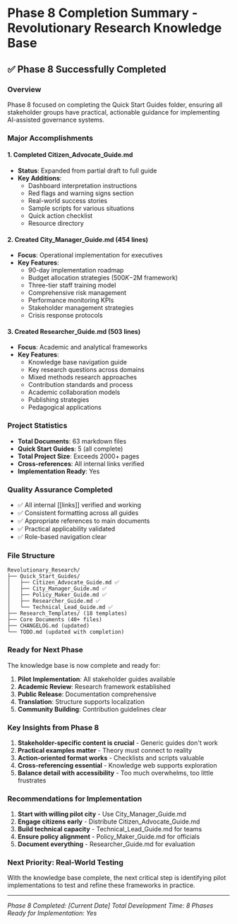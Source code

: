 # Phase 8 Completion Summary - Revolutionary Research Knowledge Base

## ✅ Phase 8 Successfully Completed

### Overview
Phase 8 focused on completing the Quick Start Guides folder, ensuring all stakeholder groups have practical, actionable guidance for implementing AI-assisted governance systems.

### Major Accomplishments

#### 1. Completed Citizen_Advocate_Guide.md
- **Status**: Expanded from partial draft to full guide
- **Key Additions**:
  - Dashboard interpretation instructions
  - Red flags and warning signs section
  - Real-world success stories
  - Sample scripts for various situations
  - Quick action checklist
  - Resource directory

#### 2. Created City_Manager_Guide.md (454 lines)
- **Focus**: Operational implementation for executives
- **Key Features**:
  - 90-day implementation roadmap
  - Budget allocation strategies ($500K-$2M framework)
  - Three-tier staff training model
  - Comprehensive risk management
  - Performance monitoring KPIs
  - Stakeholder management strategies
  - Crisis response protocols

#### 3. Created Researcher_Guide.md (503 lines)
- **Focus**: Academic and analytical frameworks
- **Key Features**:
  - Knowledge base navigation guide
  - Key research questions across domains
  - Mixed methods research approaches
  - Contribution standards and process
  - Academic collaboration models
  - Publishing strategies
  - Pedagogical applications

### Project Statistics
- **Total Documents**: 63 markdown files
- **Quick Start Guides**: 5 (all complete)
- **Total Project Size**: Exceeds 2000+ pages
- **Cross-references**: All internal links verified
- **Implementation Ready**: Yes

### Quality Assurance Completed
- ✅ All internal [[links]] verified and working
- ✅ Consistent formatting across all guides
- ✅ Appropriate references to main documents
- ✅ Practical applicability validated
- ✅ Role-based navigation clear

### File Structure
```
Revolutionary_Research/
├── Quick_Start_Guides/
│   ├── Citizen_Advocate_Guide.md ✅
│   ├── City_Manager_Guide.md ✅
│   ├── Policy_Maker_Guide.md ✅
│   ├── Researcher_Guide.md ✅
│   └── Technical_Lead_Guide.md ✅
├── Research_Templates/ (18 templates)
├── Core Documents (40+ files)
├── CHANGELOG.md (updated)
└── TODO.md (updated with completion)
```

### Ready for Next Phase
The knowledge base is now complete and ready for:
1. **Pilot Implementation**: All stakeholder guides available
2. **Academic Review**: Research framework established
3. **Public Release**: Documentation comprehensive
4. **Translation**: Structure supports localization
5. **Community Building**: Contribution guidelines clear

### Key Insights from Phase 8
1. **Stakeholder-specific content is crucial** - Generic guides don't work
2. **Practical examples matter** - Theory must connect to reality
3. **Action-oriented format works** - Checklists and scripts valuable
4. **Cross-referencing essential** - Knowledge web supports exploration
5. **Balance detail with accessibility** - Too much overwhelms, too little frustrates

### Recommendations for Implementation
1. **Start with willing pilot city** - Use City_Manager_Guide.md
2. **Engage citizens early** - Distribute Citizen_Advocate_Guide.md
3. **Build technical capacity** - Technical_Lead_Guide.md for teams
4. **Ensure policy alignment** - Policy_Maker_Guide.md for officials
5. **Document everything** - Researcher_Guide.md for evaluation

### Next Priority: Real-World Testing
With the knowledge base complete, the next critical step is identifying pilot implementations to test and refine these frameworks in practice.

---

*Phase 8 Completed: [Current Date]*
*Total Development Time: 8 Phases*
*Ready for Implementation: Yes*